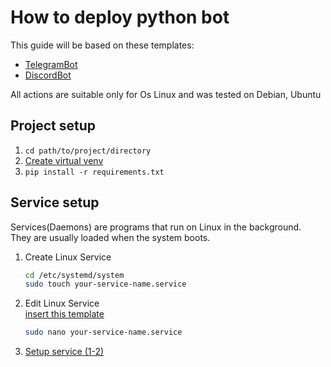 # How to deploy python bot

This guide will be based on these templates:
- [TelegramBot](https://github.com/BaggerFast/AiogramTemplate)
- [DiscordBot](https://github.com/BaggerFast/NextcordTemplate)
 
All actions are suitable only for Os Linux and was tested on Debian, Ubuntu

## Project setup
1. ```cd path/to/project/directory```
2. [Create virtual venv](../../../Lang/Python/README.md)
3. ```pip install -r requirements.txt```


## Service setup
Services(Daemons) are programs that run on Linux in the background.  
They are usually loaded when the system boots.

1. Create Linux Service
    ```bash
    cd /etc/systemd/system
    sudo touch your-service-name.service
    ```
2. Edit Linux Service  
   [insert this template](Templates/Bot.service)
    ```bash
   sudo nano your-service-name.service
   ```
3. [Setup service (1-2)](../System/Systemd.md)